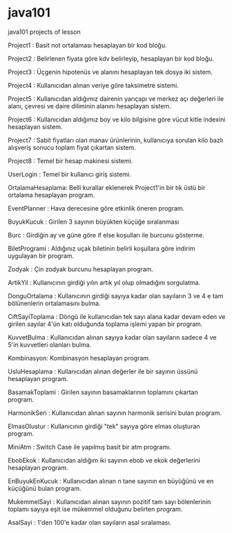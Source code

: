 # java101
java101 projects of lesson

Project1 : Basit not ortalaması hesaplayan bir kod bloğu.

Project2 : Belirlenen fiyata göre kdv belirleyip, hesaplayan bir kod bloğu.

Project3 : Üçgenin hipotenüs ve alanını hesaplayan tek dosya iki sistem.

Project4 : Kullanıcıdan alınan veriye göre taksimetre sistemi.

Project5 : Kullanıcıdan aldığımız dairenin yarıçapı ve merkez açı değerleri ile alanı, çevresi ve daire diliminin alanını hesaplayan sistem.

Project6 : Kullanıcıdan aldığımız boy ve kilo bilgisine göre vücut kitle indexini hesaplayan sistem.

Project7 : Sabit fiyatları olan manav ürünlerinin, kullanıcıya sorulan kilo bazlı alışveriş sonucu toplam fiyat çıkartan sistem.

Project8 : Temel bir hesap makinesi sistemi.

UserLogin : Temel bir kullanıcı giriş sistemi.

OrtalamaHesaplama: Belli kurallar eklenerek Project1'in bir tık üstü bir ortalama hesaplayan program.

EventPlanner : Hava derecesine göre etkinlik öneren program.

BuyukKucuk : Girilen 3 sayının büyükten küçüğe sıralanması

Burc : Girdiğin ay ve güne göre if else koşulları ile burcunu gösterme.

BiletProgrami : Aldığınız uçak biletinin belirli koşullara göre indirim uygulayan bir program.

Zodyak : Çin zodyak burcunu hesaplayan program.

ArtikYil : Kullanıcının girdiği yılın artık yıl olup olmadığını sorgulatma.

DonguOrtalama : Kullanıcının girdiği sayıya kadar olan sayıların 3 ve 4 e tam bölünenlerin ortalamasını bulma.

CiftSayiToplama : Döngü ile kullanıcıdan tek sayı alana kadar devam eden ve girilen sayılar 4'ün katı olduğunda toplama işlemi yapan bir program.

KuvvetBulma : Kullanıcıdan alınan sayıya kadar olan sayıların sadece 4 ve 5'in kuvvetleri olanları bulma.

Kombinasyon: Kombinasyon hesaplayan program.

UsluHesaplama : Kullanıcıdan alınan değerler ile bir sayının üssünü hesaplayan program.

BasamakToplami : Girilen sayının basamaklarının toplamını çıkartan program.

HarmonikSeri : Kullanıcıdan alınan sayının harmonik serisini bulan program.

ElmasOlustur : Kullanıcının girdiği "tek" sayıya göre elmas oluşturan program.

MiniAtm : Switch Case ile yapılmış basit bir atm programı.

EbobEkok : Kullanıcıdan aldığım iki sayının ebob ve ekok değerlerini hesaplayan program.

EnBuyukEnKucuk : Kullanıcıdan alınan n tane sayının en büyüğünü ve en küçüğünü bulan program.

MukemmelSayi : Kullanıcıdan alınan sayının pozitif tam sayı bölenlerinin toplamı sayıya eşit ise mükemmel olduğunu belirten program.

AsalSayi : 1'den 100'e kadar olan sayıların asal sıralaması. 
